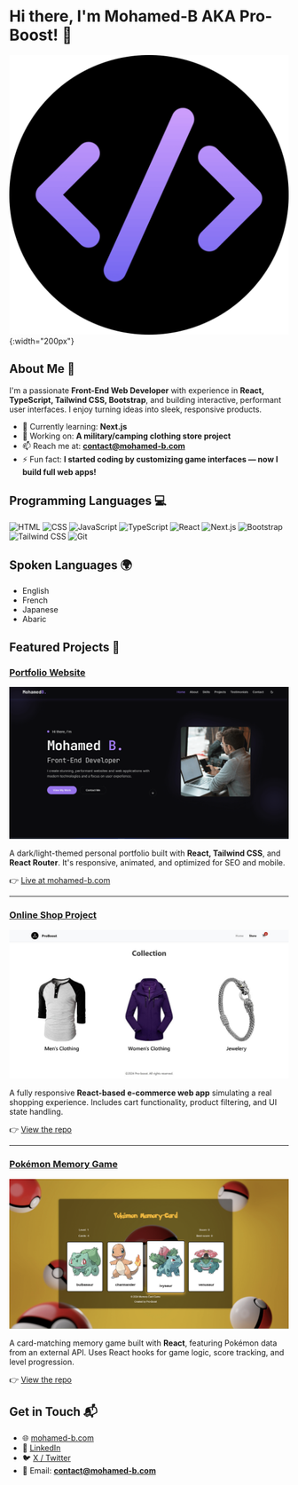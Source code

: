 # Hi there, I'm Mohamed-B AKA Pro-Boost! 👋

![Banner Image](./Favicon.png){:width="200px"}

## About Me 🚀

I'm a passionate **Front-End Web Developer** with experience in **React, TypeScript, Tailwind CSS, Bootstrap**, and building interactive, performant user interfaces. I enjoy turning ideas into sleek, responsive products.

- 🌱 Currently learning: **Next.js**
- 🔭 Working on: **A military/camping clothing store project**
- 📫 Reach me at: **contact@mohamed-b.com**
- ⚡ Fun fact: **I started coding by customizing game interfaces — now I build full web apps!**

## Programming Languages 💻

![HTML](https://img.shields.io/badge/-HTML-E34F26?style=flat-square&logo=html5&logoColor=white)
![CSS](https://img.shields.io/badge/-CSS-1572B6?style=flat-square&logo=css3&logoColor=white)
![JavaScript](https://img.shields.io/badge/-JavaScript-F7DF1E?style=flat-square&logo=javascript&logoColor=black)
![TypeScript](https://img.shields.io/badge/-TypeScript-3178C6?style=flat-square&logo=typescript&logoColor=white)
![React](https://img.shields.io/badge/-React-61DAFB?style=flat-square&logo=react&logoColor=black)
![Next.js](https://img.shields.io/badge/-Next.js-000000?style=flat-square&logo=next.js&logoColor=white)
![Bootstrap](https://img.shields.io/badge/-Bootstrap-563D7C?style=flat-square&logo=bootstrap&logoColor=white)
![Tailwind CSS](https://img.shields.io/badge/-TailwindCSS-38B2AC?style=flat-square&logo=tailwind-css&logoColor=white)
![Git](https://img.shields.io/badge/-Git-F05032?style=flat-square&logo=git&logoColor=white)

## Spoken Languages 🌍

- English
- French
- Japanese
- Abaric

## Featured Projects 💼

### [Portfolio Website](https://github.com/pro-boost/glow-folio-darklight-magic)

![Portfolio Screenshot](./Portfolio.png)

A dark/light-themed personal portfolio built with **React, Tailwind CSS**, and **React Router**. It's responsive, animated, and optimized for SEO and mobile.

👉 [Live at mohamed-b.com](https://mohamed-b.com)


---

### [Online Shop Project](https://github.com/pro-boost/Shoping-cart)

![Shop Screenshot](./ShopingCart.jpeg)

A fully responsive **React-based e-commerce web app** simulating a real shopping experience. Includes cart functionality, product filtering, and UI state handling.

👉 [View the repo](https://github.com/pro-boost/Shoping-cart)

---

### [Pokémon Memory Game](https://github.com/pro-boost/Memory_card)

![Memory Game Screenshot](./PokemonGame.png)

A card-matching memory game built with **React**, featuring Pokémon data from an external API. Uses React hooks for game logic, score tracking, and level progression.

👉 [View the repo](https://github.com/pro-boost/Memory_card)

## Get in Touch 📬

- 🌐 [mohamed-b.com](https://mohamed-b.com)
- 💼 [LinkedIn](https://www.linkedin.com/in/mohamed-b-96378b324/?profileId=ACoAAFH8K5sBSvKSjh8yYpw4efFrO28146SkVmE)
- 🐦 [X / Twitter](https://x.com/Pro_boost_)
- 📧 Email: **contact@mohamed-b.com**
